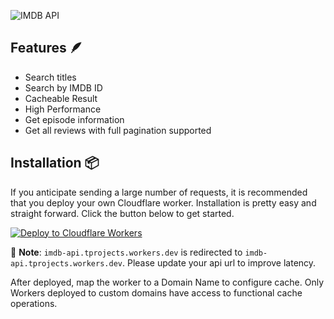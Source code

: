 ![IMDB API](https://user-images.githubusercontent.com/51857187/170807293-a52d8141-f743-4501-82e5-55e3d4286e61.jpg)

## Features 🪶
- Search titles
- Search by IMDB ID
- Cacheable Result
- High Performance
- Get episode information
- Get all reviews with full pagination supported

## Installation 📦

If you anticipate sending a large number of requests, it is recommended that you deploy your own Cloudflare worker. Installation is pretty easy and straight forward. Click the button below to get started.

[![Deploy to Cloudflare Workers](https://deploy.workers.cloudflare.com/button)](https://deploy.workers.cloudflare.com/?url=https://github.com/weebzone/IMDB-API)


📖 **Note**: `imdb-api.tprojects.workers.dev` is redirected to `imdb-api.tprojects.workers.dev`. Please update your api url to improve latency.

After deployed, map the worker to a Domain Name to configure cache. Only Workers deployed to custom domains have access to functional cache operations.
